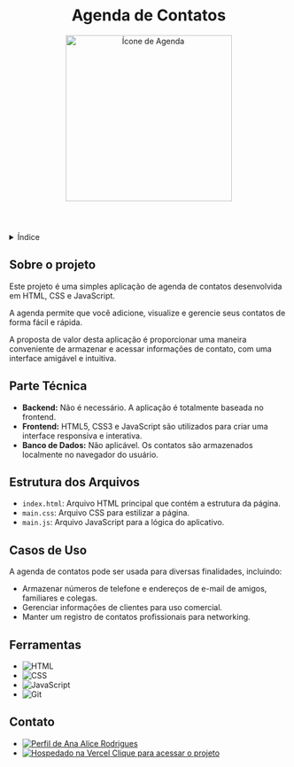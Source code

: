 <!DOCTYPE html>
<html lang="pt-br">
<head>
    <meta charset="UTF-8">
    <meta name="viewport" content="width=device-width, initial-scale=1.0">
    <meta name="description" content="Uma simples aplicação de agenda de contatos em HTML, CSS e JavaScript.">
    <meta name="keywords" content="agenda, contatos, HTML, CSS, JavaScript">
    <meta name="author" content="Ana Alice Rodrigues">
</head>
<body>

<header>
    <h1>Agenda de Contatos</h1>
    <img src="https://www.google.com/url?sa=i&url=https%3A%2F%2Fwww.flaticon.com%2Fbr%2Ficone-gratis%2Fagenda_217888&psig=AOvVaw1n-NN3kT-PI18w4Op6KIhY&ust=1716236993439000&source=images&cd=vfe&opi=89978449&ved=0CBIQjRxqFwoTCPiEnpbHmoYDFQAAAAAdAAAAABAE" alt="Ícone de Agenda" width="300" height="auto">
</header>

<details>
    <summary>Índice</summary>
    <ol>
        <li><a href="#sobre-o-projeto">Sobre o projeto</a></li>
        <li><a href="#parte-tecnica">Parte Técnica</a></li>
        <li><a href="#estrutura-dos-arquivos">Estrutura dos Arquivos</a></li>
        <li><a href="#casos-de-uso">Casos de Uso</a></li>
        <li><a href="#ferramentas">Ferramentas</a></li>
        <li><a href="#contato">Contato</a></li>
    </ol>
</details>

<section id="sobre-o-projeto">
    <h2>Sobre o projeto</h2>
    <p>
        Este projeto é uma simples aplicação de agenda de contatos desenvolvida em HTML, CSS e JavaScript.
    </p>
    <p>
        A agenda permite que você adicione, visualize e gerencie seus contatos de forma fácil e rápida.
    </p>
    <p>
        A proposta de valor desta aplicação é proporcionar uma maneira conveniente de armazenar e acessar informações de contato, com uma interface amigável e intuitiva.
    </p>
</section>

<section id="parte-tecnica">
    <h2>Parte Técnica</h2>
    <ul>
        <li><strong>Backend:</strong> Não é necessário. A aplicação é totalmente baseada no frontend.</li>
        <li><strong>Frontend:</strong> HTML5, CSS3 e JavaScript são utilizados para criar uma interface responsiva e interativa.</li>
        <li><strong>Banco de Dados:</strong> Não aplicável. Os contatos são armazenados localmente no navegador do usuário.</li>
    </ul>
</section>

<section id="estrutura-dos-arquivos">
    <h2>Estrutura dos Arquivos</h2>
    <ul>
        <li><code>index.html</code>: Arquivo HTML principal que contém a estrutura da página.</li>
        <li><code>main.css</code>: Arquivo CSS para estilizar a página.</li>
        <li><code>main.js</code>: Arquivo JavaScript para a lógica do aplicativo.</li>
    </ul>
</section>

<section id="casos-de-uso">
    <h2>Casos de Uso</h2>
    <p>
        A agenda de contatos pode ser usada para diversas finalidades, incluindo:
    </p>
    <ul>
        <li>Armazenar números de telefone e endereços de e-mail de amigos, familiares e colegas.</li>
        <li>Gerenciar informações de clientes para uso comercial.</li>
        <li>Manter um registro de contatos profissionais para networking.</li>
    </ul>
</section>

<section id="ferramentas">
    <h2>Ferramentas</h2>
    <ul>
        <li><img src="https://img.shields.io/badge/HTML-239120?style=for-the-badge&logo=html5&logoColor=white" alt="HTML"></li>
        <li><img src="https://img.shields.io/badge/CSS3-1572B6?style=for-the-badge&logo=css3&logoColor=white" alt="CSS"></li>
        <li><img src="https://img.shields.io/badge/JavaScript-F7DF1E?style=for-the-badge&logo=javascript&logoColor=black" alt="JavaScript"></li>
        <li><img src="https://img.shields.io/badge/GIT-E44C30?style=for-the-badge&logo=git&logoColor=white" alt="Git"></li>
    </ul>
</section>

<section id="contato">
    <h2>Contato</h2>
    <ul>
        <li><a href="https://linktr.ee/anaeanali5" target="_blank"><img src="https://img.shields.io/badge/Ana_Alice_Rodrigues-blue?style=for-the-badge" alt="Perfil de Ana Alice Rodrigues"></a></li>
        <li><a href="https://agenda-de-contatos-smoky.vercel.app/" target="_blank"><img src="https://img.shields.io/badge/Vercel-000000?style=for-the-badge&logo=vercel&logoColor=white" alt="Hospedado na Vercel"> Clique para acessar o projeto</a></li>
    </ul>
</section>

</body>
</html>
